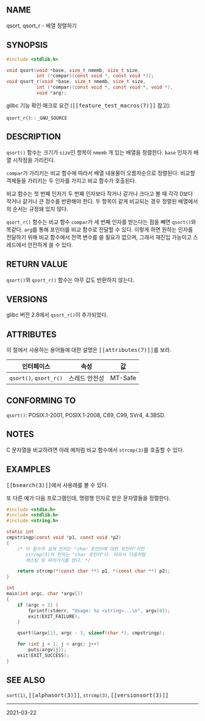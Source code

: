 ## NAME

qsort, qsort_r - 배열 정렬하기

## SYNOPSIS

```c
#include <stdlib.h>

void qsort(void *base, size_t nmemb, size_t size,
           int (*compar)(const void *, const void *));
void qsort_r(void *base, size_t nmemb, size_t size,
           int (*compar)(const void *, const void *, void *),
           void *arg);
```

glibc 기능 확인 매크로 요건 (<tt>[[feature_test_macros(7)]]</tt> 참고):

`qsort_r()`:
:   `_GNU_SOURCE`

## DESCRIPTION

`qsort()` 함수는 크기가 `size`인 항목이 `nmemb` 개 있는 배열을 정렬한다. `base` 인자가 배열 시작점을 가리킨다.

`compar`가 가리키는 비교 함수에 따라서 배열 내용물이 오름차순으로 정렬된다. 비교할 객체들을 가리키는 두 인자를 가지고 비교 함수가 호출된다.

비교 함수는 첫 번째 인자가 두 번째 인자보다 작거나 같거나 크다고 볼 때 각각 0보다 작거나 같거나 큰 정수를 반환해야 한다. 두 항목이 같게 비교되는 경우 정렬된 배열에서의 순서는 규정돼 있지 않다.

`qsort_r()` 함수는 비교 함수 `compar`가 세 번째 인자를 받는다는 점을 빼면 `qsort()`와 똑같다. `arg`를 통해 포인터를 비교 함수로 전달할 수 있다. 이렇게 하면 원하는 인자를 전달하기 위해 비교 함수에서 전역 변수를 쓸 필요가 없으며, 그래서 재진입 가능이고 스레드에서 안전하게 쓸 수 있다.

## RETURN VALUE

`qsort()`와 `qsort_r()` 함수는 아무 값도 반환하지 않는다.

## VERSIONS

glibc 버전 2.8에서 `qsort_r()`이 추가되었다.

## ATTRIBUTES

이 절에서 사용하는 용어들에 대한 설명은 <tt>[[attributes(7)]]</tt>를 보라.

| 인터페이스 | 속성 | 값 |
| --- | --- | --- |
| `qsort()`, `qsort_r()` | 스레드 안전성 | MT-Safe |

## CONFORMING TO

`qsort()`: POSIX.1-2001, POSIX.1-2008, C89, C99, SVr4, 4.3BSD.

## NOTES

C 문자열을 비교하려면 아래 예처럼 비교 함수에서 `strcmp(3)`를 호출할 수 있다.

## EXAMPLES

<tt>[[bsearch(3)]]</tt>에서 사용례를 볼 수 있다.

또 다른 예가 다음 프로그램인데, 명령행 인자로 받은 문자열들을 정렬한다.

```c
#include <stdio.h>
#include <stdlib.h>
#include <string.h>

static int
cmpstringp(const void *p1, const void *p2)
{
    /* 이 함수의 실제 인자는 "char 포인터에 대한 포인터"지만
       strcmp(3)의 인자는 "char 포인터"다. 따라서 다음처럼
       캐스팅 및 따라가기를 한다. */

    return strcmp(*(const char **) p1, *(const char **) p2);
}

int
main(int argc, char *argv[])
{
    if (argc < 2) {
        fprintf(stderr, "Usage: %s <string>...\n", argv[0]);
        exit(EXIT_FAILURE);
    }

    qsort(&argv[1], argc - 1, sizeof(char *), cmpstringp);

    for (int j = 1; j < argc; j++)
        puts(argv[j]);
    exit(EXIT_SUCCESS);
}
```

## SEE ALSO

`sort(1)`, <tt>[[alphasort(3)]]</tt>, `strcmp(3)`, <tt>[[versionsort(3)]]</tt>

----

2021-03-22
